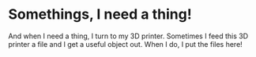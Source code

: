 # Somethings, I need a thing!

And when I need a thing, I turn to my 3D printer. Sometimes I feed this 3D printer a file and I get a useful object out. When I do, I put the files here!
